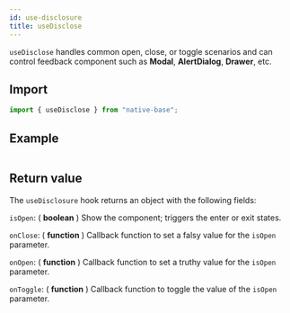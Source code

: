 ```yaml
---
id: use-disclosure
title: useDisclose
---
```


`useDisclose` handles common open, close, or toggle scenarios and can control feedback component such as **Modal**, **AlertDialog**, **Drawer**, etc.

## Import

```jsx
import { useDisclose } from "native-base";
```

## Example

```ComponentSnackPlayer path=hooks,useDisclose,Usage.tsx

```

## Return value

The `useDisclosure` hook returns an object with the following fields:

`isOpen`: ( **boolean** ) Show the component; triggers the enter or exit states.

`onClose`: ( **function** ) Callback function to set a falsy value for the `isOpen` parameter.

`onOpen`: ( **function** ) Callback function to set a truthy value for the `isOpen` parameter.

`onToggle`: ( **function** ) Callback function to toggle the value of the `isOpen` parameter.
